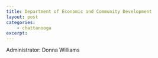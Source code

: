 ```yaml
---
title: Department of Economic and Community Development
layout: post
categories:
    - chattanooga
excerpt:
---
```


Administrator: Donna Williams